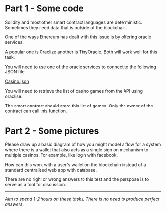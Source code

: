 # Part 1 - Some code

Solidity and most other smart contract languages are deterministic. Sometimes they need data that is outside of the blockchain.

One of the ways Ethereum has dealt with this issue is by offering oracle services. 

A popular one is Oraclize another is TinyOracle. Both will work well for this task.


You will need to use one of the oracle services to connect to the following JSON file.

[Casino.json](https://variusworldtech.github.io/Technical-Test/casino.json)

You will need to retrieve the list of casino games from the API using oraclise.

The smart contract should store this list of games.
Only the owner of the contract can call this function.


# Part 2 - Some pictures

Please draw up a basic diagram of how you might model a flow for a system where there is a wallet that also acts as a single sign on mechanism to multiple casinos.  For example, like login with facebook.

How can this work with a user's wallet on the blockchain instead of a standard centralised web app with database.


There are no right or wrong answers to this test and the purspose is to serve as a tool for discussion.


---


*Aim to spend 1-2 hours on these tasks.  There is no need to produce perfect answers.*


